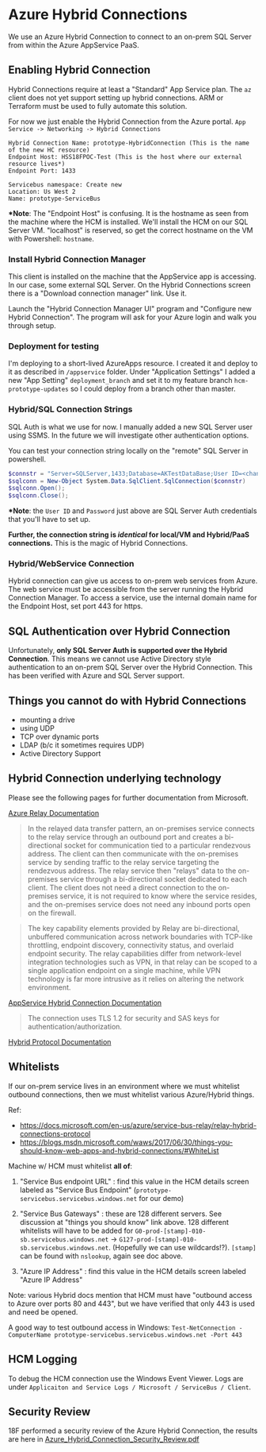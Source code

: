 # Azure Hybrid Connections

We use an Azure Hybrid Connection to connect to an on-prem SQL Server from within the Azure AppService PaaS.

## Enabling Hybrid Connection

Hybrid Connections require at least a "Standard" App Service plan.
The `az` client does not yet support setting up hybrid connections.  ARM or Terraform must be used to fully automate this solution.

For now we just enable the Hybrid Connection from the Azure portal.  `App Service -> Networking -> Hybrid Connections`

```
Hybrid Connection Name: prototype-HybridConnection (This is the name of the new HC resource)
Endpoint Host: HSS18FPOC-Test (This is the host where our external resource lives*)
Endpoint Port: 1433

Servicebus namespace: Create new
Location: Us West 2
Name: prototype-ServiceBus 
```

**\*Note**: The "Endpoint Host" is confusing. It is the hostname as seen from the machine where the HCM is installed. We'll install the HCM on our SQL Server VM.  "localhost" is reserved, so get the correct hostname on the VM with Powershell: `hostname`.


### Install Hybrid Connection Manager

This client is installed on the machine that the AppService app is accessing. In our case, some external SQL Server.
On the Hybrid Connections screen there is a "Download connection manager" link. Use it.

Launch the "Hybrid Connection Manager UI" program and "Configure new Hybrid Connection". The program will ask for your Azure login and walk you through setup.

### Deployment for testing

I'm deploying to a short-lived AzureApps resource. I created it and deploy to it as described in `/appservice` folder.
Under "Application Settings" I added a new "App Setting" `deployment_branch` and set it to my feature branch `hcm-prototype-updates` so I could deploy from a branch other than master.

### Hybrid/SQL Connection Strings

SQL Auth is what we use for now. I manually added a new SQL Server user using SSMS.
In the future we will investigate other authentication options.

You can test your connection string locally on the "remote" SQL Server in powershell.

```ps1
$connstr = "Server=SQLServer,1433;Database=AKTestDataBase;User ID=<changeme>;Password=<changeme>"
$sqlconn = New-Object System.Data.SqlClient.SqlConnection($connstr) 
$sqlconn.Open();
$sqlconn.Close();
```
**\*Note**: the `User ID` and `Password` just above are SQL Server Auth credentials that you'll have to set up.

**Further, the connection string is _identical_ for local/VM and Hybrid/PaaS connections.** This is the magic of Hybrid Connections.

### Hybrid/WebService Connection

Hybrid connection can give us access to on-prem web services from Azure.  The web service must be accessible from the server running the Hybrid Connection Manager.  To access a service, use the internal domain name for the Endpoint Host, set port 443 for https. 


## SQL Authentication over Hybrid Connection

Unfortunately, **only SQL Server Auth is supported over the Hybrid Connection**.  This means we cannot use Active Directory style authentication to an on-prem SQL Server over the Hybrid Connection. This has been verified with Azure and SQL Server support.

## Things you cannot do with Hybrid Connections

- mounting a drive
- using UDP
- TCP over dynamic ports
- LDAP (b/c it sometimes requires UDP)
- Active Directory Support

## Hybrid Connection underlying technology

Please see the following pages for further documentation from Microsoft.

 [Azure Relay Documentation](https://docs.microsoft.com/en-us/azure/service-bus-relay/relay-what-is-it)
> In the relayed data transfer pattern, an on-premises service connects to the relay service through an outbound port and creates a bi-directional socket for communication tied to a particular rendezvous address. The client can then communicate with the on-premises service by sending traffic to the relay service targeting the rendezvous address. The relay service then "relays" data to the on-premises service through a bi-directional socket dedicated to each client. The client does not need a direct connection to the on-premises service, it is not required to know where the service resides, and the on-premises service does not need any inbound ports open on the firewall.

> The key capability elements provided by Relay are bi-directional, unbuffered communication across network boundaries with TCP-like throttling, endpoint discovery, connectivity status, and overlaid endpoint security. The relay capabilities differ from network-level integration technologies such as VPN, in that relay can be scoped to a single application endpoint on a single machine, while VPN technology is far more intrusive as it relies on altering the network environment.

[AppService Hybrid Connection Documentation](https://docs.microsoft.com/en-us/azure/app-service/app-service-hybrid-connections)
> The connection uses TLS 1.2 for security and SAS keys for authentication/authorization.

[Hybrid Protocol Documentation](https://docs.microsoft.com/en-us/azure/service-bus-relay/relay-hybrid-connections-protocol)


## Whitelists

If our on-prem service lives in an environment where we must whitelist outbound connections, then we must whitelist various Azure/Hybrid things.

Ref:
- https://docs.microsoft.com/en-us/azure/service-bus-relay/relay-hybrid-connections-protocol
- https://blogs.msdn.microsoft.com/waws/2017/06/30/things-you-should-know-web-apps-and-hybrid-connections/#WhiteList

Machine w/ HCM must whitelist **all of**:

1. "Service Bus endpoint URL" : find this value in the HCM details screen labeled as "Service Bus Endpoint" (`prototype-servicebus.servicebus.windows.net` for our demo)

2. "Service Bus Gateways" : these are 128 different servers.  See discussion at "things you should know" link above.  128 different whitelists will have to be added for `G0-prod-[stamp]-010-sb.servicebus.windows.net` -> `G127-prod-[stamp]-010-sb.servicebus.windows.net`. (Hopefully we can use wildcards!?). `[stamp]` can be found with `nslookup`, again see doc above.

3. "Azure IP Address" : find this value in the HCM details screen labeled "Azure IP Address"

Note: various Hybrid docs mention that HCM must have "outbound access to Azure over ports 80 and 443", but we have verified that only 443 is used and need be opened.


A good way to test outbound access in Windows: `Test-NetConnection -ComputerName prototype-servicebus.servicebus.windows.net -Port 443`

## HCM Logging

To debug the HCM connection use the Windows Event Viewer.  Logs are under `Applicaiton and Service Logs / Microsoft / ServiceBus / Client`.

## Security Review

18F performed a security review of the Azure Hybrid Connection, the results are here in [Azure_Hybrid_Connection_Security_Review.pdf](./Azure_Hybrid_Connection_Security_Review.pdf)